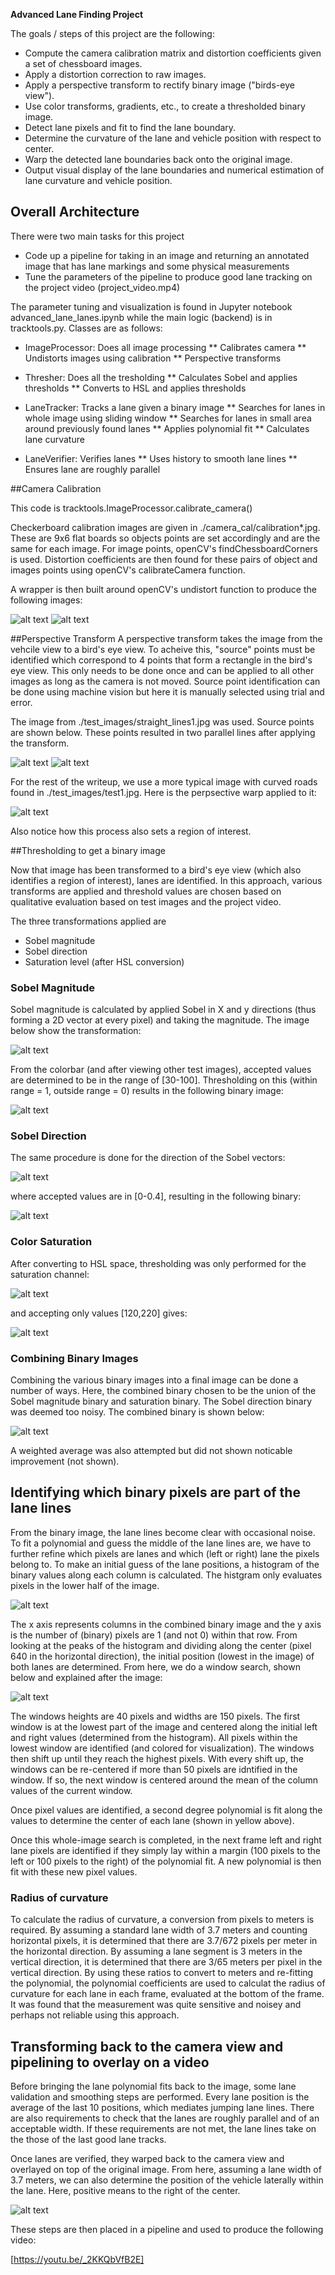 **Advanced Lane Finding Project**

The goals / steps of this project are the following:

* Compute the camera calibration matrix and distortion coefficients given a set of chessboard images.
* Apply a distortion correction to raw images.
* Apply a perspective transform to rectify binary image ("birds-eye view").
* Use color transforms, gradients, etc., to create a thresholded binary image.
* Detect lane pixels and fit to find the lane boundary.
* Determine the curvature of the lane and vehicle position with respect to center.
* Warp the detected lane boundaries back onto the original image.
* Output visual display of the lane boundaries and numerical estimation of lane curvature and vehicle position.

[//]: # (Image References)

[checker]: ./output_images/undistorted_checker.jpg "Calib"
[undistort]: ./output_images/undistorted_road.jpg "Undistort"
[warp_src]: ./output_images/warp_source.jpg "Warp Src"
[warp_src_zoom]: ./output_images/warp_source_zoomed.jpg "Warp Src Zoom"
[warp]: ./output_images/warped_road.jpg "Warp"

[sobel_mag]: ./output_images/sobel_mag.jpg "SobelMag"
[sobel_mag_bin]: ./output_images/sobel_mag_bin.jpg "SobelMagBin"
[sobel_dir]: ./output_images/sobel_dir.jpg "SobelDir"
[sobel_dir_bin]: ./output_images/sobel_dir_bin.jpg "SobelDirBin"
[sat]: ./output_images/saturation.jpg "Sat"
[sat_bin]: ./output_images/saturation_bin.jpg "SatBin"
[combo]: ./output_images/combined_bin.jpg "Combo"

[hist]: ./output_images/binary_histogram.jpg "hist"
[win]: ./output_images/windows_polynomial.jpg "hist"

[overlaid]: ./output_images/overlaid.jpg "ol"

## Overall Architecture

There were two main tasks for this project

* Code up a pipeline for taking in an image and returning an annotated image that has lane markings and some physical measurements
* Tune the parameters of the pipeline to produce good lane tracking on the project video (project_video.mp4) 

The parameter tuning and visualization is found in Jupyter notebook advanced_lane_lanes.ipynb while the main logic (backend) is in tracktools.py. Classes are as follows:


* ImageProcessor: Does all image processing
** Calibrates camera
** Undistorts images using calibration
** Perspective transforms

* Thresher:  Does all the tresholding
** Calculates Sobel and applies thresholds
** Converts to HSL and applies thresholds

* LaneTracker:  Tracks a lane given a binary image
** Searches for lanes in whole image using sliding window
** Searches for lanes in small area around previously found lanes
** Applies polynomial fit
** Calculates lane curvature

* LaneVerifier: Verifies lanes
** Uses history to smooth lane lines
** Ensures lane are roughly parallel


##Camera Calibration

This code is tracktools.ImageProcessor.calibrate\_camera() 

Checkerboard calibration images are given in ./camera\_cal/calibration*.jpg.  These are 9x6 flat boards so objects points are set accordingly and are the same for each image. For image points, openCV's findChessboardCorners is used. Distortion coefficients are then found for these pairs of object and images points using openCV's calibrateCamera function.

A wrapper is then built around openCV's undistort function to produce the following images:

![alt text][checker]
![alt text][undistort]


##Perspective Transform
A perspective transform takes the image from the vehcile view to a bird's eye view. To acheive this, "source" points must be identified which correspond to 4 points that form a rectangle in the bird's eye view. This only needs to be done once and can be applied to all other images as long as the camera is not moved.  Source point identification can be done using machine vision but here it is manually selected using trial and error.

The image from ./test_images/straight_lines1.jpg was used. Source points are shown below.  These points resulted in two parallel lines after applying the transform.

![alt text][warp_src] 
![alt text][warp_src_zoom] 

For the rest of the writeup, we use a more typical image with curved roads found in ./test_images/test1.jpg.  Here is the perpsective warp applied to it:


![alt text][warp] 

Also notice how this process also sets a region of interest.



##Thresholding to get a binary image

Now that image has been transformed to a bird's eye view (which also identifies a region of interest), lanes are identified.  In this approach, various transforms are applied and threshold values are chosen based on qualitative evaluation based on test images and the project video.  

The three transformations applied are
* Sobel magnitude
* Sobel direction
* Saturation level (after HSL conversion)

### Sobel Magnitude

Sobel magnitude is calculated by applied Sobel in X and y directions (thus forming a 2D vector at every pixel) and taking the magnitude. The image below show the transformation:

![alt text][sobel_mag]

From the colorbar (and after viewing other test images), accepted values are determined to be in the range of [30-100].  Thresholding on this (within range = 1, outside range = 0) results in the following binary image:

![alt text][sobel_mag_bin]

### Sobel Direction

The same procedure is done for the direction of the Sobel vectors:

![alt text][sobel_dir]

where accepted values are in [0-0.4], resulting in the following binary:

![alt text][sobel_dir_bin]

### Color Saturation

After converting to HSL space, thresholding was only performed for the saturation channel:

![alt text][sat]

and accepting only values [120,220] gives:

![alt text][sat_bin]

### Combining Binary Images

Combining the various binary images into a final image can be done a number of ways.  Here, the combined binary chosen to be the union of the Sobel magnitude binary and saturation binary.  The Sobel direction binary was deemed too noisy. The combined binary is shown below:

![alt text][combo]

A weighted average was also attempted but did not shown noticable improvement (not shown).



## Identifying which binary pixels are part of the lane lines

From the binary image, the lane lines become clear with occasional noise.  To fit a polynomial and guess the middle of the lane lines are, we have to further refine which pixels are lanes and which (left or right) lane the pixels belong to. To make an initial guess of the lane positions, a histogram of the binary values along each column is calculated.  The histgram only evaluates pixels in the lower half of the image.

![alt text][hist]

The x axis represents columns in the combined binary image and the y axis is the number of (binary) pixels are 1 (and not 0) within that row. From looking at the peaks of the histogram and dividing along the center (pixel 640 in the horizontal direction), the initial position (lowest in the image) of both lanes are determined.  From here, we do a window search, shown below and explained after the image:

![alt text][win]

The windows heights are 40 pixels and widths are 150 pixels.  The first window is at the lowest part of the image and centered along the initial left and right values (determined from the histogram). All pixels within the lowest window are identified (and colored for visualization). The windows then shift up until they reach the highest pixels. With every shift up, the windows can be re-centered if more than 50 pixels are idntified in the window.  If so, the next window is centered around the mean of the column values of the current window. 

Once pixel values are identified, a second degree polynomial is fit along the values to determine the center of each lane (shown in yellow above).

Once this whole-image search is completed, in the next frame left and right lane pixels are identified if they simply lay within a margin (100 pixels to the left or 100 pixels to the right) of the polynomial fit. A new polynomial is then fit with these new pixel values.

### Radius of curvature

To calculate the radius of curvature, a conversion from pixels to meters is required. By assuming a standard lane width of 3.7 meters and counting horizontal pixels, it is determined that there are 3.7/672 pixels per meter in the horizontal direction.  By assuming a lane segment is 3 meters in the vertical direction, it is determined that there are 3/65 meters per pixel in the vertical direction.  By using these ratios to convert to meters and re-fitting the polynomial, the polynomial coefficients are used to calculat the radius of curvature for each lane in each frame, evaluated at the bottom of the frame. It was found that the measurement was quite sensitive and noisey and perhaps not reliable using this approach.


## Transforming back to the camera view and pipelining to overlay on a video

Before bringing the lane polynomial fits back to the image, some lane validation and smoothing steps are performed.  Every lane position is the average of the last 10 positions, which mediates jumping lane lines. There are also requirements to check that the lanes are roughly parallel and of an acceptable width. If these requirements are not met, the lane lines take on the those of the last good lane tracks.

Once lanes are verified, they warped back to the camera view and overlayed on top of the original image.  From here, assuming a lane width of 3.7 meters, we can also determine the position of the vehicle laterally within the lane.  Here, positive means to the right of the center.

![alt text][overlaid]

These steps are then placed in a pipeline and used to produce the following video:

[https://youtu.be/_2KKQbVfB2E]

